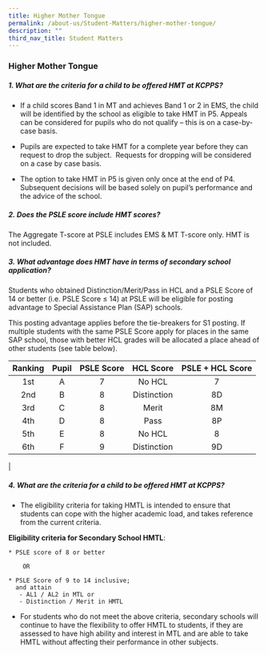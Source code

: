```yaml
---
title: Higher Mother Tongue
permalink: /about-us/Student-Matters/higher-mother-tongue/
description: ""
third_nav_title: Student Matters
---
```

### **Higher Mother Tongue**

##### **1. What are the criteria for a child to be offered HMT at KCPPS?**

*   If a child scores Band 1 in MT and achieves Band 1 or 2 in EMS, the child will be identified by the school as eligible to take HMT in P5. Appeals can be considered for pupils who do not qualify – this is on a case-by-case basis.  
    
*   Pupils are expected to take HMT for a complete year before they can request to drop the subject.  Requests for dropping will be considered on a case by case basis.
    
*   The option to take HMT in P5 is given only once at the end of P4. Subsequent decisions will be based solely on pupil’s performance and the advice of the school.

##### **2.** **Does the PSLE score include HMT scores?**
The Aggregate T-score at PSLE includes EMS & MT T-score only. HMT is not included.

##### **3. What advantage does HMT have in terms of secondary school application?**
Students who obtained Distinction/Merit/Pass in HCL and a PSLE Score of 14 or better (i.e. PSLE Score ≤ 14) at PSLE will be eligible for posting advantage to Special Assistance Plan (SAP) schools.

This posting advantage applies before the tie-breakers for S1 posting. If multiple students with the same PSLE Score apply for places in the same SAP school, those with better HCL grades will be allocated a place ahead of other students (see table below).

| Ranking | Pupil | PSLE Score | HCL Score | PSLE + HCL Score |
|:---:|:---:|:---:|:---:|:---:|
| 1st | A | 7 | No HCL | 7 |
| 2nd  |  B |  8 | Distinction  | 8D  |
|  3rd |  C |  8 | Merit  | 8M  |
|  4th |  D |  8 | Pass  | 8P  |
| 5th  |  E |  8 | No HCL  | 8  |
|  6th |  F |  9 | Distinction  | 9D  |
|

##### **4. What are the criteria for a child to be offered HMT at KCPPS?**
*   The eligibility criteria for taking HMTL is intended to ensure that students can cope with the higher academic load, and takes reference from the current criteria.

**Eligibility criteria for Secondary School HMTL**:

    * PSLE score of 8 or better
	  
		OR
		
	* PSLE Score of 9 to 14 inclusive;
	  and attain 
       - AL1 / AL2 in MTL or
	   - Distinction / Merit in HMTL
			 
 *   For students who do not meet the above criteria, secondary schools will continue to have the flexibility to offer HMTL to students, if they are assessed to have high ability and interest in MTL and are able to take HMTL without affecting their performance in other subjects.